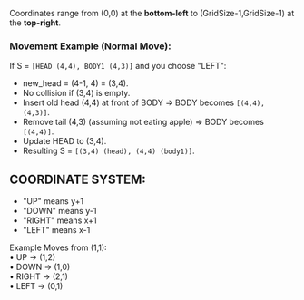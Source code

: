 Coordinates range from (0,0) at the **bottom-left** to (GridSize-1,GridSize-1) at the **top-right**.

### Movement Example (Normal Move):
If S = `[HEAD (4,4), BODY1 (4,3)]` and you choose "LEFT":  
- new_head = (4-1, 4) = (3,4).  
- No collision if (3,4) is empty.  
- Insert old head (4,4) at front of BODY ⇒ BODY becomes `[(4,4), (4,3)]`.  
- Remove tail (4,3) (assuming not eating apple) ⇒ BODY becomes `[(4,4)]`.  
- Update HEAD to (3,4).  
- Resulting S = `[(3,4) (head), (4,4) (body1)]`.

## COORDINATE SYSTEM:
- "UP" means y+1  
- "DOWN" means y-1  
- "RIGHT" means x+1  
- "LEFT" means x-1  

Example Moves from (1,1):  
• UP → (1,2)  
• DOWN → (1,0)  
• RIGHT → (2,1)  
• LEFT → (0,1)



